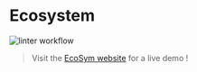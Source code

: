 # Ecosystem

![linter workflow](https://github.com/fred-corp/Ecosystem_PO3L_ECAM/actions/workflows/linter.yml/badge.svg)

> Visit the [EcoSym website](https://ecosym.fredcorp.cc) for a live demo !
